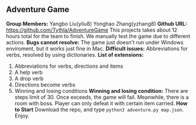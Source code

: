 ## Adventure Game
**Group Members:**
Yangbo Liu(yliu8)
Yonghao Zhang(yzhang8)
**Github URL:**
https://github.com/Tythla/AdventureGame
This projects takes about 12 hours total for the team to finish.
We manually test the game due to different actions.
**Bugs cannot resolve:**
The game just doesn't run under Windows enviroment, but it works just fine in Mac.
**Difficult issues:**
Abbreviations for verbs, resolved by using dictionaries.
**List of extensions:**

 1. Abbreviations for verbs, directions and items
 2. A help verb
 3. A drop verb
 4. Directions become  verbs
 5. Winning and losing conditions
 **Winning and losing condition:**
There are steps limit of 30. Once exceeds, the game will fail.
Meanwhile, there is a room with boss. Player can only defeat it with certain item carried.
**How to Start**
Download the repo, and type `python3 adventure.py map.json`.
Enjoy.